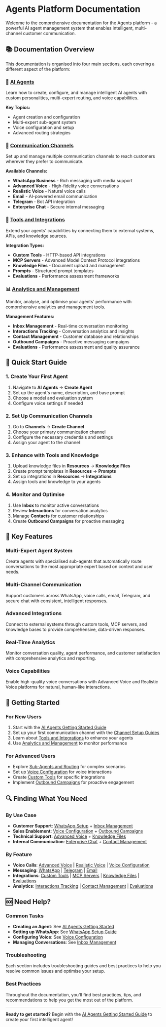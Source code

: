# Agents Platform Documentation

Welcome to the comprehensive documentation for the Agents platform - a powerful AI agent management system that enables intelligent, multi-channel customer communication.

## 📚 Documentation Overview

This documentation is organised into four main sections, each covering a different aspect of the platform:

### 🤖 [AI Agents](./ai-agents/README.md)
Learn how to create, configure, and manage intelligent AI agents with custom personalities, multi-expert routing, and voice capabilities.

**Key Topics:**
- Agent creation and configuration
- Multi-expert sub-agent system
- Voice configuration and setup
- Advanced routing strategies

### 📱 [Communication Channels](./channels/README.md)
Set up and manage multiple communication channels to reach customers wherever they prefer to communicate.

**Available Channels:**
- **WhatsApp Business** - Rich messaging with media support
- **Advanced Voice** - High-fidelity voice conversations
- **Realistic Voice** - Natural voice calls
- **Email** - AI-powered email communication
- **Telegram** - Bot API integration
- **Enterprise Chat** - Secure internal messaging

### 🔧 [Tools and Integrations](./tools-integrations/README.md)
Extend your agents' capabilities by connecting them to external systems, APIs, and knowledge sources.

**Integration Types:**
- **Custom Tools** - HTTP-based API integrations
- **MCP Servers** - Advanced Model Context Protocol integrations
- **Knowledge Files** - Document upload and management
- **Prompts** - Structured prompt templates
- **Evaluations** - Performance assessment frameworks

### 📊 [Analytics and Management](./analytics-management/README.md)
Monitor, analyse, and optimise your agents' performance with comprehensive analytics and management tools.

**Management Features:**
- **Inbox Management** - Real-time conversation monitoring
- **Interactions Tracking** - Conversation analytics and insights
- **Contact Management** - Customer database and relationships
- **Outbound Campaigns** - Proactive messaging campaigns
- **Evaluations** - Performance assessment and quality assurance

## 🚀 Quick Start Guide

### 1. Create Your First Agent
1. Navigate to **AI Agents** → **Create Agent**
2. Set up the agent's name, description, and base prompt
3. Choose a model and evaluation system
4. Configure voice settings if needed

### 2. Set Up Communication Channels
1. Go to **Channels** → **Create Channel**
2. Choose your primary communication channel
3. Configure the necessary credentials and settings
4. Assign your agent to the channel

### 3. Enhance with Tools and Knowledge
1. Upload knowledge files in **Resources** → **Knowledge Files**
2. Create prompt templates in **Resources** → **Prompts**
3. Set up integrations in **Resources** → **Integrations**
4. Assign tools and knowledge to your agents

### 4. Monitor and Optimise
1. Use **Inbox** to monitor active conversations
2. Review **Interactions** for conversation analytics
3. Manage **Contacts** for customer relationships
4. Create **Outbound Campaigns** for proactive messaging

## 🎯 Key Features

### Multi-Expert Agent System
Create agents with specialised sub-agents that automatically route conversations to the most appropriate expert based on context and user needs.

### Multi-Channel Communication
Support customers across WhatsApp, voice calls, email, Telegram, and secure chat with consistent, intelligent responses.

### Advanced Integrations
Connect to external systems through custom tools, MCP servers, and knowledge bases to provide comprehensive, data-driven responses.

### Real-Time Analytics
Monitor conversation quality, agent performance, and customer satisfaction with comprehensive analytics and reporting.

### Voice Capabilities
Enable high-quality voice conversations with Advanced Voice and Realistic Voice platforms for natural, human-like interactions.

## 📖 Getting Started

### For New Users
1. Start with the [AI Agents Getting Started Guide](./ai-agents/getting-started.md)
2. Set up your first communication channel with the [Channel Setup Guides](./channels/README.md)
3. Learn about [Tools and Integrations](./tools-integrations/README.md) to enhance your agents
4. Use [Analytics and Management](./analytics-management/README.md) to monitor performance

### For Advanced Users
- Explore [Sub-Agents and Routing](./ai-agents/sub-agents-routing.md) for complex scenarios
- Set up [Voice Configuration](./ai-agents/voice-configuration.md) for voice interactions
- Create [Custom Tools](./tools-integrations/custom-tools.md) for specific integrations
- Implement [Outbound Campaigns](./analytics-management/outbound-campaigns.md) for proactive engagement

## 🔍 Finding What You Need

### By Use Case
- **Customer Support**: [WhatsApp Setup](./channels/whatsapp.md) + [Inbox Management](./analytics-management/inbox-management.md)
- **Sales Enablement**: [Voice Configuration](./ai-agents/voice-configuration.md) + [Outbound Campaigns](./analytics-management/outbound-campaigns.md)
- **Technical Support**: [Advanced Voice](./channels/advanced-voice.md) + [Knowledge Files](./tools-integrations/knowledge-files.md)
- **Internal Communication**: [Enterprise Chat](./channels/enterprise-chat.md) + [Contact Management](./analytics-management/contact-management.md)

### By Feature
- **Voice Calls**: [Advanced Voice](./channels/advanced-voice.md) | [Realistic Voice](./channels/realistic-voice.md) | [Voice Configuration](./ai-agents/voice-configuration.md)
- **Messaging**: [WhatsApp](./channels/whatsapp.md) | [Telegram](./channels/telegram.md) | [Email](./channels/email.md)
- **Integrations**: [Custom Tools](./tools-integrations/custom-tools.md) | [MCP Servers](./tools-integrations/mcp-servers.md) | [Knowledge Files](./tools-integrations/knowledge-files.md) | [Evaluations](./tools-integrations/evaluations.md)
- **Analytics**: [Interactions Tracking](./analytics-management/interactions-tracking.md) | [Contact Management](./analytics-management/contact-management.md) | [Evaluations](./analytics-management/evaluations.md)

## 🆘 Need Help?

### Common Tasks
- **Creating an Agent**: See [AI Agents Getting Started](./ai-agents/getting-started.md)
- **Setting up WhatsApp**: See [WhatsApp Setup Guide](./channels/whatsapp.md)
- **Configuring Voice**: See [Voice Configuration](./ai-agents/voice-configuration.md)
- **Managing Conversations**: See [Inbox Management](./analytics-management/inbox-management.md)

### Troubleshooting
Each section includes troubleshooting guides and best practices to help you resolve common issues and optimise your setup.

### Best Practices
Throughout the documentation, you'll find best practices, tips, and recommendations to help you get the most out of the platform.

---

**Ready to get started?** Begin with the [AI Agents Getting Started Guide](./ai-agents/getting-started.md) to create your first intelligent agent!
